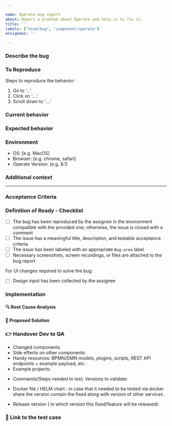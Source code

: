 ```yaml
---

name: Operate bug report
about: Report a problem about Operate and help us to fix it.
title: ''
labels: ["kind/bug", "component/operate"]
assignees: ''

---
```


### Describe the bug

<!-- A clear and concise description of what the problem/bug is about and what is the current behavior. -->

### To Reproduce

Steps to reproduce the behavior:
1. Go to '...'
2. Click on '....'
3. Scroll down to '....'

### Current behavior

<!-- Please attach screenshots, a screen recording, or a file (e.g. the BPMN/DMN/Form file) that has the problem you are describing to help us better debug the respective issue. -->

### Expected behavior

<!-- A clear and concise description of what you expected to happen. -->

### Environment

<!-- Please provide details about the environment you were in when the problem occurred. -->
- OS: [e.g. MacOS]
- Browser: [e.g. chrome, safari]
- Operate Version: [e.g. 8.1]

### Additional context

<!-- Please add any other context about the problem. Here you can also provide us some data that you used while the bug happen like **json** file or specific **BPMN**. -->

---------------------------------------------------------------------------------------------

<!-- As the creator of the issue, you don't have to fill anything below this line, but the assignee will take care of this as part. -->

### Acceptance Criteria

<!-- the assignee will fill the Acceptance Criteria. -->

### Definition of Ready - Checklist

<!-- the assignee will check the DOR. -->
- [ ] The bug has been reproduced by the assignee in the environment compatible with the provided one; otherwise, the issue is closed with a comment
- [ ] The issue has a meaningful title, description, and testable acceptance criteria
- [ ] The issue has been labeled with an appropriate `Bug-area` label
- [ ] Necessary screenshots, screen recordings, or files are attached to the bug report

For UI changes required to solve the bug:

- [ ] Design input has been collected by the assignee

### Implementation

#### :mag: Root Cause Analysis

<!-- Explain the underlying cause for the issue. -->

#### :thought_balloon: Proposed Solution

<!-- Provide a high level overview of the proposed solution. (Technical details will be available in the associated PR) -->

### :point_right: Handover Dev to QA

<!--As a team, we have settled on a checklist to remind the DRI what information to provide to help the QA Engineer perform a frictionless and targeted QA test. The information requested by the checklist can be added before review/moving the ticket to the QA test column as a comment on the ticket.-->
- Changed components:
- Side effects on other components:
- Handy resources:
  BPMN/DMN models, plugins, scripts, REST API endpoints + example payload, etc :
  <!-- Add here -->
- Example projects:

<!-- Add here -->
- Commands/Steps needed to test; Versions to validate:

<!-- Add here -->
- Docker file / HELM chart : in case that it needed to be tested via docker share the version contain the fixed along with version of other services .

<!--elasticsearch: 16.2.2
identitiy:alpha3
zeebe:alpha3
Operate:alpha3
tasklist:alpha3-->
- Release version ( in which version this fixed/feature will be released):

<!-- Add here -->

### :green_book: Link to the test case

<!-- please add test case link for this bug if there is any if not after testing QA will  create a test case for it and add it here. -->
